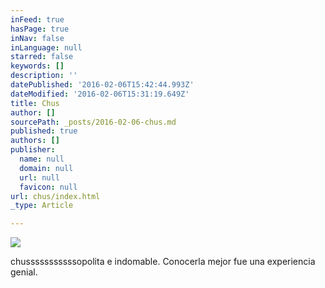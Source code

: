 ```yaml
---
inFeed: true
hasPage: true
inNav: false
inLanguage: null
starred: false
keywords: []
description: ''
datePublished: '2016-02-06T15:42:44.993Z'
dateModified: '2016-02-06T15:31:19.649Z'
title: Chus
author: []
sourcePath: _posts/2016-02-06-chus.md
published: true
authors: []
publisher:
  name: null
  domain: null
  url: null
  favicon: null
url: chus/index.html
_type: Article

---
```

![](https://the-grid-user-content.s3-us-west-2.amazonaws.com/193f0b00-1056-4034-a8c7-ace9f5ae3666.jpg)

chusssssssssssopolita e indomable. Conocerla mejor fue una experiencia genial.